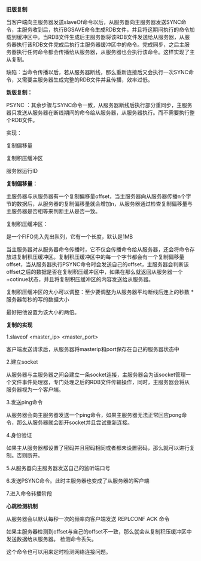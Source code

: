 **旧版复制**

当客户端向主服务器发送slaveOf命令以后，从服务器向主服务器发送SYNC命令，主服务收到后，执行BGSAVE命令生成RDB文件，并且将这期间执行的命令加载到缓冲区中。当RDB文件生成后主服务器将该RDB文件发送给从服务器，从服务器执行该RDB文件完成后执行主服务器缓冲区中的命令。完成同步，之后主服务器执行任何命令都会传播给从服务器，从服务器也会执行该命令。这样实现了主从复制。

缺陷：当命令传播以后，若从服务器断线，那么重新连接后又会执行一次SYNC命令，又需要主服务器生成完整的RDB文件并且传播，效率过低。

**新版复制：**

PSYNC ：其余步骤与SYNC命令一致，从服务器断线后执行部分重同步，主服务器只发送从服务器在断线期间的命令给从服务器，从服务器执行。而不需要执行整个RDB文件。

实现：

复制偏移量

复制积压缓冲区

服务器运行ID



**复制偏移量：**

主服务器与从服务器有一个复制偏移量offset，当主服务器向从服务器传播n个字节的数据后，从服务器的复制偏移量就会增加n，从服务器通过检查复制偏移量与主服务器是否相等来判断主从是否一致。

复制积压缓冲区：

是一个FIFO先入先出队列，它有一个长度，默认是1MB

当主服务器对从服务器命令传播时，它不仅会传播命令给从服务器，还会将命令存放进复制积压缓冲区。复制积压缓冲区中的每一个字节都会有一个复制偏移量offset，当从服务器执行PSYNC命令时会发送自己的offset，主服务器会判断该offset之后的数据是否在复制积压缓冲区中，如果在那么就返回从服务器一个+cotinue状态，并且将复制积压缓冲区的内容发送给从服务器。

复制积压缓冲区的大小可以调整：至少要调整为从服务器平均断线后连上的秒数 * 服务器每秒的写的数据大小

最好把他设置为该大小的两倍。



**复制的实现**



1.slaveof <master_ip> <master_port>

客户端发送请求后，从服务器将masterip和port保存在自己的服务器状态中



2.建立socket

从服务器与主服务器之间会建立一条socket连接，主服务器会为该socket管理一个文件事件处理器，专门处理之后的RDB文件传输操作，同时，主服务器会将从服务器视为一个客户端。

3.发送ping命令

从服务器会向主服务器发送一个ping命令，如果主服务器无法正常回应pong命令，那么从服务器就会断开socket并且尝试重新连接。

4.身份验证

如果主从服务器都设置了密码并且密码相同或者都未设置密码，那么就可以进行复制。否则断开。

5.从服务器向主服务器发送自己的监听端口号

6.发送PSYNC命令。此时主服务器也变成了从服务器的客户端

7.进入命令转播阶段



**心跳检测机制**

从服务器会以默认每秒一次的频率向客户端发送 REPLCONF ACK <offset> 命令

如果主服务器检测到offset与自己的offset不一致，那么就会从复制积压缓冲区中发送数据给从服务器。 检测命令丢失。

这个命令也可以用来定时检测网络连接问题。